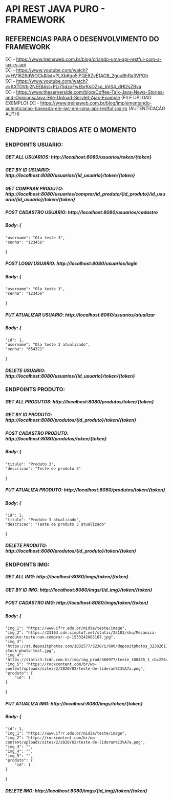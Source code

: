 # API REST JAVA PURO - FRAMEWORK 

## REFERENCIAS PARA O DESENVOLVIMENTO DO FRAMEWORK
[X] - https://www.treinaweb.com.br/blog/criando-uma-api-restful-com-a-jax-rs-api <br />
[X] - https://www.youtube.com/watch?v=HV16Z6dWOCk&list=PLXbKgo5jPQE8ZvE1AGB_2guuBhRa3VPOh <br />
[X] - https://www.youtube.com/watch?v=KXTOVbj2NEE&list=PLi75dzoFwEbrKsOZsp_bVS4_dHl2sZBva <br />
[X] - https://www.theserverside.com/blog/Coffee-Talk-Java-News-Stories-and-Opinions/Java-File-Upload-Servlet-Ajax-Example (FILE UPLOAD EXEMPLO)
[X] - https://www.treinaweb.com.br/blog/implementando-autenticacao-baseada-em-jwt-em-uma-api-restful-jax-rs (AUTENTICAÇÃO AUTH)

## ENDPOINTS CRIADOS ATE O MOMENTO

### ENDPOINTS USUARIO:
##### GET ALL USUARIOS: http://localhost:8080/usuarios/token/{token}
##### GET BY ID USUARIO: http://localhost:8080/usuarios/{id_usuario}/token/{token}
##### GET COMPRAR PRODUTO: http://localhost:8080/usuarios/comprar/id_produto/{id_produto}/id_usuario/{id_usuario}/token/{token}

##### POST CADASTRO USUARIO: http://localhost:8080/usuarios/cadastro
##### Body: {
    "username": "Ola teste 3",
    "senha": "123456"
}
##### POST LOGIN USUARIO: http://localhost:8080/usuarios/login
##### Body: {
    "username": "Ola teste 3",
    "senha": "123456"
}

##### PUT ATUALIZAR USUARIO: http://localhost:8080/usuarios/atualizar
##### Body: {
    "id": 1,
    "username": "Ola teste 3 atualizado",
    "senha": "654321"
}

##### DELETE USUARIO: http://localhost:8080/usuarios/{id_usuario}/token/{token}

### ENDPOINTS PRODUTO:
##### GET ALL PRODUTOS: http://localhost:8080/produtos/token/{token}
##### GET BY ID PRODUTO: http://localhost:8080/produtos/{id_produto}/token/{token}

##### POST CADASTRO PRODUTO: http://localhost:8080/produtos/token/{token}
##### Body: {
    "titulo": "Produto 3",
    "descricao": "Teste de produto 3"
}

##### PUT ATUALIZA PRODUTO: http://localhost:8080/produtos/token/{token}
##### Body: {
	"id": 1,
    "titulo": "Produto 3 atualizado",
    "descricao": "Teste de produto 3 atualizado"
}

##### DELETE PRODUTO: http://localhost:8080/produtos/{id_produto}/token/{token}

### ENDPOINTS IMG:
##### GET ALL IMG: http://localhost:8080/imgs/token/{token}
##### GET BY ID IMG: http://localhost:8080/imgs/{id_img}/token/{token}

##### POST CADASTRO IMG: http://localhost:8080/imgs/token/{token}
##### Body: {
    "img_1": "https://www.ifrr.edu.br/midia/teste/image",
    "img_2": "https://23103.cdn.simplo7.net/static/23103/sku/Mecanica-produto-teste-nao-comprar--p-1533242083167.jpg",
    "img_3": "https://st.depositphotos.com/1032577/3238/i/600/depositphotos_32382611-stock-photo-test.jpg",
    "img_4": "https://static3.tcdn.com.br/img/img_prod/460977/teste_100485_1_cbc226c7d23a19c784fb4752ffe61337.png",
    "img_5": "https://rockcontent.com/br/wp-content/uploads/sites/2/2020/02/teste-de-lideran%C3%A7a.png",
    "produto": {
        "id": 1
    }
}

##### PUT ATUALIZA IMG: http://localhost:8080/imgs/token/{token}
##### Body: {
    "id": 1,
    "img_1": "https://www.ifrr.edu.br/midia/teste/image",
    "img_2": "https://rockcontent.com/br/wp-content/uploads/sites/2/2020/02/teste-de-lideran%C3%A7a.png",
    "img_3": "",
    "img_4": "",
    "img_5": "",
    "produto": {
        "id": 1
    }
}

##### DELETE IMG: http://localhost:8080/imgs/{id_img}/token/{token}